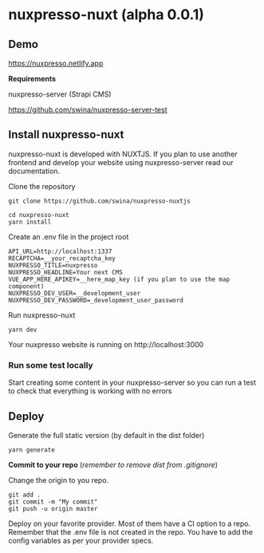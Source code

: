 # nuxpresso-nuxt (alpha 0.0.1)


## Demo

https://nuxpresso.netlify.app


**Requirements**

nuxpresso-server (Strapi CMS)

https://github.com/swina/nuxpresso-server-test



## Install nuxpresso-nuxt



nuxpresso-nuxt is developed with NUXTJS. If you plan to use another frontend and develop your website using nuxpresso-server read our documentation.




Clone the repository
```
git clone https://github.com/swina/nuxpresso-nuxtjs
```


```
cd nuxpresso-nuxt
yarn install
```

Create an .env file in the project root
```
API_URL=http://localhost:1337
RECAPTCHA=__your_recaptcha_key 
NUXPRESSO_TITLE=nuxpresso
NUXPRESSO_HEADLINE=Your next CMS
VUE_APP_HERE_APIKEY=__here_map_key (if you plan to use the map component)
NUXPRESSO_DEV_USER=__development_user
NUXPRESSO_DEV_PASSWORD=_development_user_password
```
Run nuxpresso-nuxt
```
yarn dev
```

Your nuxpresso website is running on http://localhost:3000

### Run some test locally

Start creating some content in your nuxpresso-server so you can run a test to check that everything is working with no errors

## Deploy

Generate the full static version (by default in the dist folder)

```
yarn generate
```

**Commit to your repo** (*remember to remove dist from .gitignore*)

Change the origin to you repo.

```
git add .
git commit -m "My commit"
git push -u origin master
```

Deploy on your favorite provider. Most of them have a CI option to a repo.
Remember that the .env file is not created in the repo. You have to add the config variables as per your provider specs.
